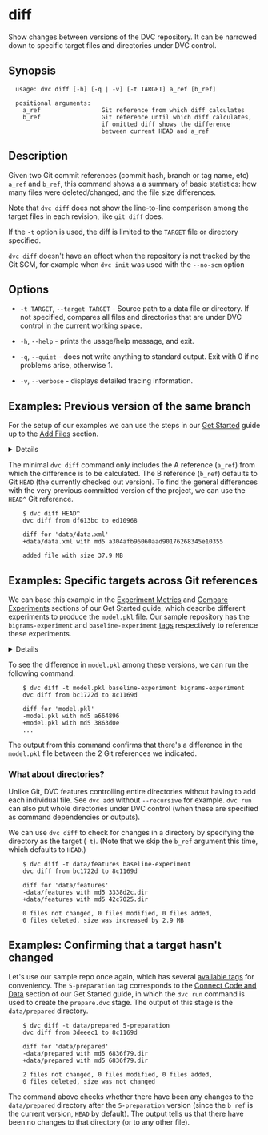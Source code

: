 # diff

Show changes between versions of the DVC repository. It can be narrowed down to
specific target files and directories under DVC control.

## Synopsis

```usage
  usage: dvc diff [-h] [-q | -v] [-t TARGET] a_ref [b_ref]

  positional arguments:
    a_ref                 Git reference from which diff calculates
    b_ref                 Git reference until which diff calculates,
                          if omitted diff shows the difference
                          between current HEAD and a_ref
```

## Description

Given two Git commit references (commit hash, branch or tag name, etc) `a_ref`
and `b_ref`, this command shows a a summary of basic statistics: how many files
were deleted/changed, and the file size differences.

Note that `dvc diff` does not show the line-to-line comparison among the target
files in each revision, like `git diff` does.

If the `-t` option is used, the diff is limited to the `TARGET` file or
directory specified.

`dvc diff` doesn't have an effect when the repository is not tracked by the Git
SCM, for example when `dvc init` was used with the `--no-scm` option

## Options

* `-t TARGET`, `--target TARGET` - Source path to a data file or directory. If
  not specified, compares all files and directories that are under DVC control
  in the current working space.

* `-h`, `--help` - prints the usage/help message, and exit.

* `-q`, `--quiet` - does not write anything to standard output. Exit with 0 if
  no problems arise, otherwise 1.

* `-v`, `--verbose` - displays detailed tracing information.

## Examples: Previous version of the same branch

For the setup of our examples we can use the steps in our [Get
Started](/doc/get-started) guide up to the [Add
Files](/doc/get-started/add-files) section.

<details>

### Click and expand to setup example

Start by cloning our sample repo if you don't already have it. Then move into
the repo and checkout the
[version](https://github.com/iterative/example-get-started/releases/tag/3-add-file)
corresponding to the add-files section mentioned above

```dvc
    $ git clone https://github.com/iterative/example-get-started
    Cloning into 'example-get-started'...

    $ cd example-get-started
    $ git checkout 3-add-file
    Note: checking out '3-add-file'...

    $ dvc pull
    Preparing to download data from 'https://remote.dvc.org/get-started'
    ...
```

Now let's create a virtual environment with `virtualenv` and install the
requirements.

```dvc
    $ virtualenv -p python3 .env
    $ source .env/bin/activate
    $ pip install -r requirements.txt
```

</details>

The minimal `dvc diff` command only includes the A reference (`a_ref`) from
which the difference is to be calculated. The B reference (`b_ref`) defaults to
Git `HEAD` (the currently checked out version). To find the general differences
with the very previous committed version of the project, we can use the `HEAD^`
Git reference.

```dvc
    $ dvc diff HEAD^
    dvc diff from df613bc to ed10968

    diff for 'data/data.xml'
    +data/data.xml with md5 a304afb96060aad90176268345e10355

    added file with size 37.9 MB
```

## Examples: Specific targets across Git references

We can base this example in the [Experiment Metrics](/doc/get-started/metrics)
and [Compare Experiments](/doc/get-started/compare-experiments) sections of our
Get Started guide, which describe different experiments to produce the
`model.pkl` file. Our sample repository has the
`bigrams-experiment` and `baseline-experiment`
[tags](https://github.com/iterative/example-get-started/tags) respectively to
reference these experiments.

<details>

### Click and expand to setup example

Having followed the previous example's setup, move into the
**example-get-started** directory. Then make sure that you have the latest code
and data with the following commands.

```dvc
    $ git checkout master
    $ dvc fetch -T
```

The `-T` flag passed to `dvc fetch` makes sure we have all the data files
related to all existing tags in the repo. You take a look at the [available
tags](https://github.com/iterative/example-get-started/tags) of our sample repo.

</details>

To see the difference in `model.pkl` among these versions, we can run the
following command.

```dvc
    $ dvc diff -t model.pkl baseline-experiment bigrams-experiment
    dvc diff from bc1722d to 8c1169d

    diff for 'model.pkl'
    -model.pkl with md5 a664896
    +model.pkl with md5 3863d0e
    ...
````

The output from this command confirms that there's a difference in the
`model.pkl` file between the 2 Git references we indicated.

### What about directories?

Unlike Git, DVC features controlling entire directories without having to add each
individual file. See `dvc add` without `--recursive` for example. `dvc run` can
also put whole directories under DVC control (when these are specified as
command dependencies or outputs).

We can use `dvc diff` to check for changes in a directory by specifying the
directory as the target (`-t`). (Note that we skip the `b_ref` argument
this time, which defaults to `HEAD`.)

```dvc
    $ dvc diff -t data/features baseline-experiment
    dvc diff from bc1722d to 8c1169d

    diff for 'data/features'
    -data/features with md5 3338d2c.dir
    +data/features with md5 42c7025.dir

    0 files not changed, 0 files modified, 0 files added,
    0 files deleted, size was increased by 2.9 MB
```

## Examples: Confirming that a target hasn't changed

Let's use our sample repo once again, which has several [available
tags](https://github.com/iterative/example-get-started/tags) for conveniency.
The `5-preparation` tag corresponds to the [Connect Code and
Data](https://dvc.org/doc/get-started/connect-code-and-data) section of our Get
Started guide, in which the `dvc run` command is used to create the
`prepare.dvc` stage. The output of this stage is the `data/prepared` directory.

```dvc
    $ dvc diff -t data/prepared 5-preparation 
    dvc diff from 3deeec1 to 8c1169d

    diff for 'data/prepared'
    -data/prepared with md5 6836f79.dir
    +data/prepared with md5 6836f79.dir

    2 files not changed, 0 files modified, 0 files added,
    0 files deleted, size was not changed
```

The command above checks whether there have been any changes to the
`data/prepared` directory after the `5-preparation` version (since the `b_ref`
is the current version, `HEAD` by default). The output tells us that there have
been no changes to that directory (or to any other file).
